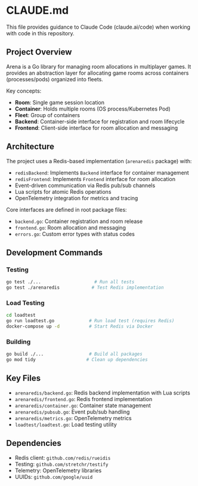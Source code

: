 # CLAUDE.md

This file provides guidance to Claude Code (claude.ai/code) when working with code in this repository.

## Project Overview

Arena is a Go library for managing room allocations in multiplayer games. It provides an abstraction layer for allocating game rooms across containers (processes/pods) organized into fleets.

Key concepts:
- **Room**: Single game session location
- **Container**: Holds multiple rooms (OS process/Kubernetes Pod)  
- **Fleet**: Group of containers
- **Backend**: Container-side interface for registration and room lifecycle
- **Frontend**: Client-side interface for room allocation and messaging

## Architecture

The project uses a Redis-based implementation (`arenaredis` package) with:
- `redisBackend`: Implements `Backend` interface for container management
- `redisFrontend`: Implements `Frontend` interface for room allocation
- Event-driven communication via Redis pub/sub channels
- Lua scripts for atomic Redis operations
- OpenTelemetry integration for metrics and tracing

Core interfaces are defined in root package files:
- `backend.go`: Container registration and room release
- `frontend.go`: Room allocation and messaging
- `errors.go`: Custom error types with status codes

## Development Commands

### Testing
```bash
go test ./...                    # Run all tests
go test ./arenaredis            # Test Redis implementation
```

### Load Testing
```bash
cd loadtest
go run loadtest.go             # Run load test (requires Redis)
docker-compose up -d           # Start Redis via Docker
```

### Building
```bash
go build ./...                 # Build all packages
go mod tidy                   # Clean up dependencies
```

## Key Files

- `arenaredis/backend.go`: Redis backend implementation with Lua scripts
- `arenaredis/frontend.go`: Redis frontend implementation  
- `arenaredis/container.go`: Container state management
- `arenaredis/pubsub.go`: Event pub/sub handling
- `arenaredis/metrics.go`: OpenTelemetry metrics
- `loadtest/loadtest.go`: Load testing utility

## Dependencies

- Redis client: `github.com/redis/rueidis`
- Testing: `github.com/stretchr/testify`
- Telemetry: OpenTelemetry libraries
- UUIDs: `github.com/google/uuid`